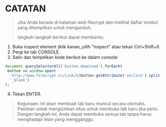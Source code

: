 # **CATATAN**
> Jika Anda berada di halaman web filecrypt dan melihat daftar tombol yang ditampilkan untuk mengunduh,<br>


> langkah-langkah berikut dapat membantu:



1. Buka inspect element (klik kanan, pilih "inspect" atau tekan Ctrl+Shift+I).
2. Pergi ke tab CONSOLE.
3. Salin dan tempelkan kode berikut ke dalam console:
```javascript
document.querySelectorAll('button.download').forEach(
 button => window.open(
  `http://www.filecrypt.cc/Link/${button.getAttribute('onclick').split("'")[1]}.html`,
  '_blank')
);
```
4. Tekan ENTER.
> Kegunaan:
Ini akan membuat tab baru muncul secara otomatis. Pastikan untuk mengizinkan situs untuk membuka tab baru jika perlu.
Dengan langkah ini, Anda dapat membuka semua tab tanpa harus menghadapi iklan yang mengganggu.
